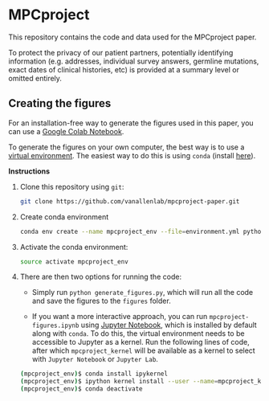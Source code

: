 # MPCproject

This repository contains the code and data used for the MPCproject paper.

To protect the privacy of our patient partners, potentially identifying information (e.g. addresses, individual survey answers, germline mutations, exact dates of clinical histories, etc) is provided at a summary level or omitted entirely.

## Creating the figures

For an installation-free way to generate the figures used in this paper, you can use a [Google Colab Notebook](https://colab.research.google.com/drive/1SqX5o3BogoNTp-N7MIOQPCq5rohr3T67?usp=sharing).

To generate the figures on your own computer, the best way is to use a [virtual environment](https://conda.io/projects/conda/en/latest/user-guide/tasks/manage-environments.html). The easiest way to do this is using `conda` (install [here](https://conda.io/projects/conda/en/latest/user-guide/install/index.html)).

**Instructions**

1. Clone this repository using `git`:
   ```sh
   git clone https://github.com/vanallenlab/mpcproject-paper.git
   ```
2. Create conda environment
   ```sh
   conda env create --name mpcproject_env --file=environment.yml python=3.8.5
   ```
3. Activate the conda environment:
   ```sh
   source activate mpcproject_env
   ```
4. There are then two options for running the code:

   - Simply run `python generate_figures.py`, which will run all the code and save the figures to the `figures` folder.

   - If you want a more interactive approach, you can run `mpcproject-figures.ipynb` using [Jupyter Notebook](https://jupyter.org/), which is installed by default along with `conda`. To do this, the virtual environment needs to be accessible to Jupyter as a kernel. Run the following lines of code, after which `mpcproject_kernel` will be available as a kernel to select with `Jupyter Notebook` or `Jupyter Lab`.

   ```sh
   (mpcproject_env)$ conda install ipykernel
   (mpcproject_env)$ ipython kernel install --user --name=mpcproject_kernel
   (mpcproject_env)$ conda deactivate
   ```
